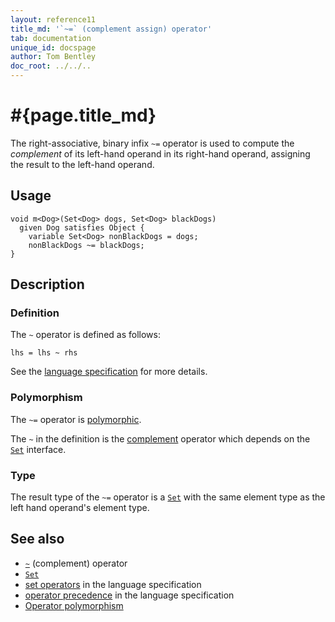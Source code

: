 ```yaml
---
layout: reference11
title_md: '`~=` (complement assign) operator'
tab: documentation
unique_id: docspage
author: Tom Bentley
doc_root: ../../..
---
```


# #{page.title_md}

The right-associative, binary infix `~=` operator is used to compute the 
*complement* of its left-hand operand in its right-hand operand, assigning the 
result to the left-hand operand. 

## Usage 

<!-- check:none -->
<!-- try: -->
    void m<Dog>(Set<Dog> dogs, Set<Dog> blackDogs) 
      given Dog satisfies Object {
        variable Set<Dog> nonBlackDogs = dogs;
        nonBlackDogs ~= blackDogs;
    }

## Description


### Definition

The `~` operator is defined as follows:

<!-- check:none -->
<!-- try: -->
    lhs = lhs ~ rhs

See the [language specification](#{site.urls.spec_current}#sets) for 
more details.

### Polymorphism

The `~=` operator is [polymorphic](#{page.doc_root}/reference/operator/operator-polymorphism).

The `~` in the definition is the [complement](../complement) operator 
which depends on the [`Set`](#{site.urls.apidoc_current}/Set.type.html) interface.

### Type

The result type of the `~=` operator is a [`Set`](#{site.urls.apidoc_current}/Set.type.html) with the same element type as 
the left hand operand's element type.

## See also

* [`~`](../complement) (complement) operator
* [`Set`](#{site.urls.apidoc_current}/Set.type.html)
* [set operators](#{site.urls.spec_current}#sets) in the 
  language specification
* [operator precedence](#{site.urls.spec_current}#operatorprecedence) in the 
  language specification
* [Operator polymorphism](#{page.doc_root}/tour/language-module/#operator_polymorphism) 

